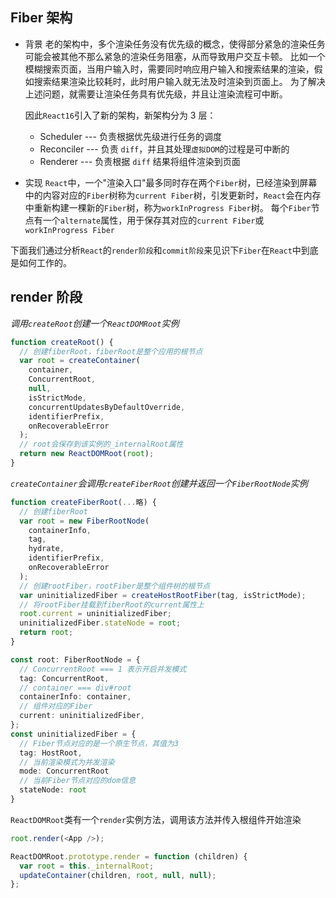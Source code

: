## Fiber 架构

- 背景
  老的架构中，多个渲染任务没有优先级的概念，使得部分紧急的渲染任务可能会被其他不那么紧急的渲染任务阻塞，从而导致用户交互卡顿。
  比如一个模糊搜索页面，当用户输入时，需要同时响应用户输入和搜索结果的渲染，假如搜索结果渲染比较耗时，此时用户输入就无法及时渲染到页面上。
  为了解决上述问题，就需要让渲染任务具有优先级，并且让渲染流程可中断。

  因此`React16`引入了新的架构，新架构分为 3 层：

  - Scheduler --- 负责根据优先级进行任务的调度
  - Reconciler --- 负责 `diff`，并且其处理`虚拟DOM`的过程是可中断的
  - Renderer --- 负责根据 `diff` 结果将组件渲染到页面

- 实现
  `React`中，一个"渲染入口"最多同时存在两个`Fiber`树，已经渲染到屏幕中的内容对应的`Fiber`树称为`current Fiber`树，引发更新时，`React`会在内存中重新构建一棵新的`Fiber`树，称为`workInProgress Fiber`树。
  每个`Fiber`节点有一个`alternate`属性，用于保存其对应的`current Fiber`或`workInProgress Fiber`

下面我们通过分析`React`的`render阶段`和`commit阶段`来见识下`Fiber`在`React`中到底是如何工作的。

## render 阶段

_调用`createRoot`创建一个`ReactDOMRoot`实例_

```ts
function createRoot() {
  // 创建fiberRoot，fiberRoot是整个应用的根节点
  var root = createContainer(
    container,
    ConcurrentRoot,
    null,
    isStrictMode,
    concurrentUpdatesByDefaultOverride,
    identifierPrefix,
    onRecoverableError
  );
  // root会保存到该实例的_internalRoot属性
  return new ReactDOMRoot(root);
}
```

_`createContainer`会调用`createFiberRoot`创建并返回一个`FiberRootNode`实例_

```ts
function createFiberRoot(...略) {
  // 创建fiberRoot
  var root = new FiberRootNode(
    containerInfo,
    tag,
    hydrate,
    identifierPrefix,
    onRecoverableError
  );
  // 创建rootFiber，rootFiber是整个组件树的根节点
  var uninitializedFiber = createHostRootFiber(tag, isStrictMode);
  // 将rootFiber挂载到fiberRoot的current属性上
  root.current = uninitializedFiber;
  uninitializedFiber.stateNode = root;
  return root;
}
```

```ts
const root: FiberRootNode = {
  // ConcurrentRoot === 1 表示开启并发模式
  tag: ConcurrentRoot,
  // container === div#root
  containerInfo: container,
  // 组件对应的Fiber
  current: uninitializedFiber,
};
const uninitializedFiber = {
  // Fiber节点对应的是一个原生节点，其值为3
  tag: HostRoot,
  // 当前渲染模式为并发渲染
  mode: ConcurrentRoot
  // 当前Fiber节点对应的dom信息
  stateNode: root
}
```

`ReactDOMRoot`类有一个`render`实例方法，调用该方法并传入根组件开始渲染

```ts
root.render(<App />);
```

```ts
ReactDOMRoot.prototype.render = function (children) {
  var root = this._internalRoot;
  updateContainer(children, root, null, null);
};
```
